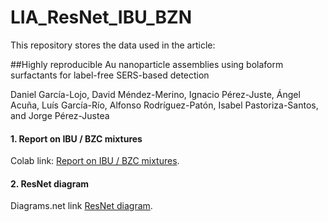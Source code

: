 # LIA_ResNet_IBU_BZN

This repository stores the data used in the article: 

##Highly reproducible Au nanoparticle assemblies using bolaform surfactants for label-free SERS-based detection

Daniel García-Lojo, David Méndez-Merino, Ignacio Pérez-Juste, Ángel Acuña, Luís García-Río, Alfonso Rodríguez-Patón, Isabel Pastoriza-Santos, and Jorge Pérez-Justea
 
#### 1. Report on IBU / BZC mixtures

Colab link: [Report on IBU / BZC mixtures](https://drive.google.com/file/d/1MYtpFGrgW1pzLue1zUsUAD5oSRxcJAuU/view?usp=sharing).

#### 2. ResNet diagram

Diagrams.net link [ResNet diagram](https://app.diagrams.net/#G1MYtpFGrgW1pzLue1zUsUAD5oSRxcJAuU).
